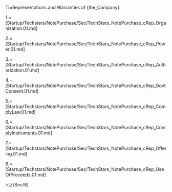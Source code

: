 Ti=Representations and Warranties of {the_Company}

1.=[Startup/Techstars/NotePurchase/Sec/TechStars_NotePurchase_cRep_Organization.01.md]

2.=[Startup/Techstars/NotePurchase/Sec/TechStars_NotePurchase_cRep_Power.01.md]

3.=[Startup/Techstars/NotePurchase/Sec/TechStars_NotePurchase_cRep_Authorization.01.md]

4.=[Startup/Techstars/NotePurchase/Sec/TechStars_NotePurchase_cRep_GovtConsent.01.md]

5.=[Startup/Techstars/NotePurchase/Sec/TechStars_NotePurchase_cRep_ComplyLaw.01.md]

6.=[Startup/Techstars/NotePurchase/Sec/TechStars_NotePurchase_cRep_ComplyInstruments.01.md]

7.=[Startup/Techstars/NotePurchase/Sec/TechStars_NotePurchase_cRep_Offering.01.md]

8.=[Startup/Techstars/NotePurchase/Sec/TechStars_NotePurchase_cRep_UseOfProceeds.01.md]

=[Z/Sec/8]
